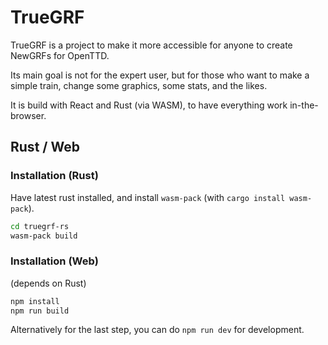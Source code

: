 # TrueGRF

TrueGRF is a project to make it more accessible for anyone to create NewGRFs for OpenTTD.

Its main goal is not for the expert user, but for those who want to make a simple train, change some graphics, some stats, and the likes.

It is build with React and Rust (via WASM), to have everything work in-the-browser.

## Rust / Web

### Installation (Rust)

Have latest rust installed, and install `wasm-pack` (with `cargo install wasm-pack`).

```bash
cd truegrf-rs
wasm-pack build
```

### Installation (Web)

(depends on Rust)

```bash
npm install
npm run build
```

Alternatively for the last step, you can do `npm run dev` for development.
